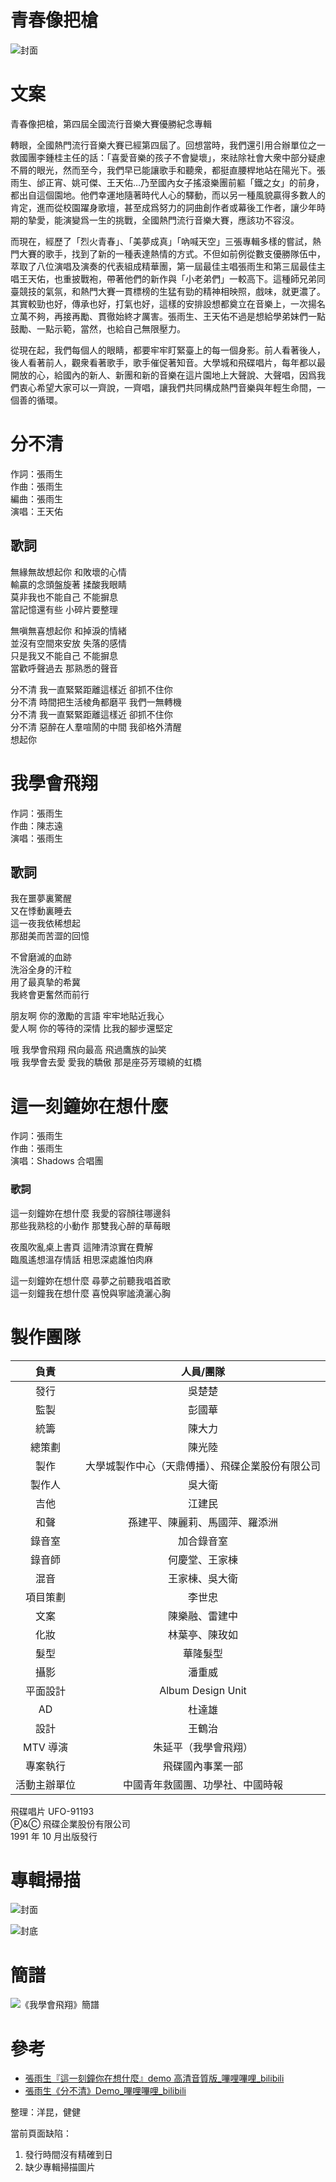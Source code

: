 # 青春像把槍

![封面](./cover.jpg)

# 文案

青春像把槍，第四屆全國流行音樂大賽優勝紀念專輯

轉眼，全國熱門流行音樂大賽已經第四屆了。回想當時，我們還引用合辦單位之一救國團李鍾桂主任的話：「喜愛音樂的孩子不會變壞」，來祛除社會大衆中部分疑慮不屑的眼光，然而至今，我們早已能讓歌手和聽衆，都挺直腰桿地站在陽光下。張雨生、邰正宵、姚可傑、王天佑…乃至國內女子搖滾樂團前軀「鐵之女」的前身，都出自這個園地。他們幸運地隨著時代人心的驛動，而以另一種風貌贏得多數人的肯定，進而從校園躍身歌壇，甚至成爲努力的詞曲創作者或幕後工作者，讓少年時期的摯愛，能演變爲一生的挑戰，全國熱門流行音樂大賽，應該功不容沒。

而現在，經歷了「烈火青春」、「美夢成真」「吶喊天空」三張專輯多樣的嘗試，熱門大賽的歌手，找到了新的一種表達熱情的方式。不但如前例從數支優勝隊伍中，萃取了八位演唱及演奏的代表組成精華團，第一屆最佳主唱張雨生和第三屆最佳主唱王天佑，也重披戰袍，帶著他們的新作與「小老弟們」一較高下。這種師兄弟同臺競技的氣氛，和熱門大賽一貫標榜的生猛有勁的精神相映照，戲味，就更濃了。
其實較勁也好，傳承也好，打氣也好，這樣的安排設想都奠立在音樂上，一次揚名立萬不夠，再接再勵、貫徹始終才厲害。張雨生、王天佑不過是想給學弟妹們一點鼓勵、一點示範，當然，也給自己無限壓力。

從現在起，我們每個人的眼睛，都要牢牢盯緊臺上的每一個身影。前人看著後人，後人看著前人，觀衆看著歌手，歌手催促著知音。大學城和飛碟唱片，每年都以最開放的心，給國內的新人、新團和新的音樂在這片園地上大聲說、大聲唱，因爲我們衷心希望大家可以一齊說，一齊唱，讓我們共同構成熱門音樂與年輕生命間，一個善的循環。

# 分不清

作詞：張雨生  
作曲：張雨生  
編曲：張雨生  
演唱：王天佑

## 歌詞

無緣無故想起你 和敗壞的心情  
輸贏的念頭盤旋著 揉酸我眼睛  
莫非我也不能自己 不能摒息  
當記憶還有些 小碎片要整理

無嗔無喜想起你 和掉淚的情緒  
並沒有空間來安放 失落的感情  
只是我又不能自己 不能摒息  
當歡呼聲過去 那熟悉的聲音

分不清 我一直緊緊距離這樣近 卻抓不住你  
分不清 時間把生活棱角都磨平 我們一無轉機  
分不清 我一直緊緊距離這樣近 卻抓不住你  
分不清 惡醉在人羣喧鬧的中間 我卻格外清醒  
想起你

# 我學會飛翔

作詞：張雨生  
作曲：陳志遠  
演唱：張雨生

## 歌詞

我在噩夢裏驚醒  
又在悸動裏睡去  
這一夜我依稀想起  
那甜美而苦澀的回憶

不曾磨滅的血跡  
洗浴全身的汗粒  
用了最真摯的希冀  
我終會更奮然而前行

朋友啊 你的激勵的言語 牢牢地貼近我心  
愛人啊 你的等待的深情 比我的腳步還堅定

哦 我學會飛翔 飛向最高 飛過鷹族的訕笑  
哦 我學會去愛 愛我的驕傲 那是座芬芳環繞的虹橋

# 這一刻鐘妳在想什麼

作詞：張雨生  
作曲：張雨生  
演唱：Shadows 合唱團

### 歌詞

這一刻鐘妳在想什麼 我愛的容顏往哪邊斜  
那些我熟稔的小動作 那雙我心醉的草莓眼

夜風吹亂桌上書頁 這陣清涼實在費解  
臨風遙想溫存情話 相思深處誰怕肉麻

這一刻鐘妳在想什麼 尋夢之前聽我唱首歌  
這一刻鐘我在想什麼 喜悅與寧謐澆灑心胸

# 製作團隊

|     負責     |                    人員/團隊                     |
| :----------: | :----------------------------------------------: |
|     發行     |                      吳楚楚                      |
|     監製     |                      彭國華                      |
|     統籌     |                      陳大力                      |
|    總策劃    |                      陳光陸                      |
|     製作     | 大學城製作中心（天鼎傅播）、飛碟企業股份有限公司 |
|    製作人    |                      吳大衛                      |
|     吉他     |                      江建民                      |
|     和聲     |          孫建平、陳麗莉、馬國萍、羅添洲          |
|    錄音室    |                    加合錄音室                    |
|    錄音師    |                  何慶堂、王家棟                  |
|     混音     |                  王家棟、吳大衛                  |
|   項目策劃   |                      李世忠                      |
|     文案     |                  陳樂融、雷建中                  |
|     化妝     |                  林葉亭、陳玫如                  |
|     髮型     |                     華隆髮型                     |
|     攝影     |                      潘重威                      |
|   平面設計   |                Album Design Unit                 |
|      AD      |                      杜達雄                      |
|     設計     |                      王鶴治                      |
|   MTV 導演   |               朱延平（我學會飛翔）               |
|   專案執行   |                 飛碟國內事業一部                 |
| 活動主辦單位 |         中國青年救國團、功學社、中國時報         |

飛碟唱片 UFO-91193  
Ⓟ&Ⓒ 飛碟企業股份有限公司  
1991 年 10 月出版發行

# 專輯掃描

![封面](./cover.jpg)

![封底](./back-cover.jpg)

# 簡譜

![《我學會飛翔》簡譜](./notations/wxhfx.png)

# 參考

-   [張雨生『這一刻鐘你在想什麼』demo 高清音質版\_嗶哩嗶哩\_bilibili](https://www.bilibili.com/video/BV1aU4y117U4/)
-   [張雨生《分不清》Demo\_嗶哩嗶哩\_bilibili](https://www.bilibili.com/video/BV1as411N7Nm/)

整理：洋昆，健健

當前頁面缺陷：

1. 發行時間沒有精確到日
2. 缺少專輯掃描圖片
